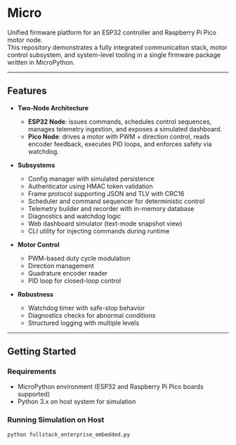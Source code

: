 # Micro

Unified firmware platform for an ESP32 controller and Raspberry Pi Pico motor node.  
This repository demonstrates a fully integrated communication stack, motor control subsystem, and system-level tooling in a single firmware package written in MicroPython.

---

## Features

- **Two-Node Architecture**
  - **ESP32 Node**: issues commands, schedules control sequences, manages telemetry ingestion, and exposes a simulated dashboard.
  - **Pico Node**: drives a motor with PWM + direction control, reads encoder feedback, executes PID loops, and enforces safety via watchdog.

- **Subsystems**
  - Config manager with simulated persistence
  - Authenticator using HMAC token validation
  - Frame protocol supporting JSON and TLV with CRC16
  - Scheduler and command sequencer for deterministic control
  - Telemetry builder and recorder with in-memory database
  - Diagnostics and watchdog logic
  - Web dashboard simulator (text-mode snapshot view)
  - CLI utility for injecting commands during runtime

- **Motor Control**
  - PWM-based duty cycle modulation
  - Direction management
  - Quadrature encoder reader
  - PID loop for closed-loop control

- **Robustness**
  - Watchdog timer with safe-stop behavior
  - Diagnostics checks for abnormal conditions
  - Structured logging with multiple levels

---

## Getting Started

### Requirements
- MicroPython environment (ESP32 and Raspberry Pi Pico boards supported)
- Python 3.x on host system for simulation

### Running Simulation on Host
```bash
python fullstack_enterprise_embedded.py
